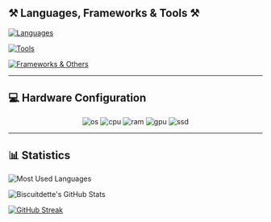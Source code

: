 ## ⚒️ Languages, Frameworks & Tools ⚒️

[![Languages](https://skillicons.dev/icons?i=python,lua,html,css)](https://skillicons.dev)

[![Tools](https://skillicons.dev/icons?i=windows,linux,ubuntu,debian,raspberrypi,vscode,pycharm,robloxstudio)](https://skillicons.dev)

[![Frameworks & Others](https://skillicons.dev/icons?i=discord,bash,github,git,mysql,redis,django,docker,nginx,cloudflare)](https://skillicons.dev)

---

## 💻 Hardware Configuration

<p align="center">
  <img alt="os" src="https://img.shields.io/badge/OS-Windows 11 Pro-blue?style=for-the-badge&logo=windows"/>
  <img alt="cpu" src="https://img.shields.io/badge/CPU-i5 14600K-blue?style=for-the-badge&logo=intel"/>
  <img alt="ram" src="https://img.shields.io/badge/RAM-32GB DDR4-yellow?style=for-the-badge&logo=corsair"/>
  <img alt="gpu" src="https://img.shields.io/badge/GPU-RTX 4060-green?style=for-the-badge&logo=nvidia&logoColor=white"/>
  <img alt="ssd" src="https://img.shields.io/badge/SSD-990 PRO/s-red?style=for-the-badge&logo=samsung"/>
</p>

---

## 📊 Statistics

![Most Used Languages](https://github-readme-stats.vercel.app/api/top-langs/?username=Biscuitdette&theme=onedark)

![Biscuitdette's GitHub Stats](https://github-readme-stats.vercel.app/api?username=Biscuitdette&show_icons=true&theme=onedark)

[![GitHub Streak](https://streak-stats.demolab.com?user=Biscuitdette&theme=onedark)](https://git.io/streak-stats)
